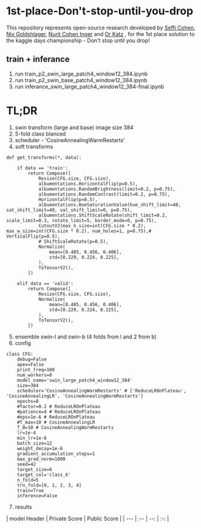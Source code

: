 # 1st-place-Don't-stop-until-you-drop
This repository represents open-source research developed by [Seffi Cohen](https://www.linkedin.com/in/seffi-cohen-11182046/), [Niv Goldshlager](https://www.linkedin.com/in/niv-goldshlager/), [Nurit Cohen Inger](https://www.linkedin.com/in/nurit-cohen-inger-265269b2/) and [Or Katz](https://www.linkedin.com/in/or-katz-9ba885114/) ,  for the 1st place solution to the kaggle days championship - Don't stop until you drop!

## train + inferance
1. run train_p2_swin_large_patch4_window12_384.ipynb
2. run train_p2_swin_base_patch4_window12_384.ipynb
3. run inferance_swin_large_patch4_window12_384-final.ipynb
# TL;DR

1. swin transform (large and base) image size 384
2. 5-fold class blanced
3. scheduler - 'CosineAnnealingWarmRestarts'
4. soft transforms
```` 
def get_transforms(*, data):
    
    if data == 'train':
        return Compose([
            Resize(CFG.size, CFG.size),
            albumentations.HorizontalFlip(p=0.5),
            albumentations.RandomBrightness(limit=0.2, p=0.75),
            albumentations.RandomContrast(limit=0.2, p=0.75),
            HorizontalFlip(p=0.5),
            albumentations.HueSaturationValue(hue_shift_limit=40, sat_shift_limit=40, val_shift_limit=0, p=0.75),
            albumentations.ShiftScaleRotate(shift_limit=0.2, scale_limit=0.3, rotate_limit=5, border_mode=0, p=0.75),
            CutoutV2(max_h_size=int(CFG.size * 0.2), max_w_size=int(CFG.size * 0.2), num_holes=1, p=0.75),# VerticalFlip(p=0.5),
            # ShiftScaleRotate(p=0.5),
            Normalize(
                mean=[0.485, 0.456, 0.406],
                std=[0.229, 0.224, 0.225],
            ),
            ToTensorV2(),
        ])

    elif data == 'valid':
        return Compose([
            Resize(CFG.size, CFG.size),
            Normalize(
                mean=[0.485, 0.456, 0.406],
                std=[0.229, 0.224, 0.225],
            ),
            ToTensorV2(),
        ])
```` 
5. ensemble swin-l and swin-b (4 folds from l and 2 from b)
6. config
```` 
class CFG:
    debug=False
    apex=False
    print_freq=100
    num_workers=8
    model_name='swin_large_patch4_window12_384'
    size=384
    scheduler='CosineAnnealingWarmRestarts' # ['ReduceLROnPlateau', 'CosineAnnealingLR', 'CosineAnnealingWarmRestarts']
    epochs=8
    #factor=0.2 # ReduceLROnPlateau
    #patience=4 # ReduceLROnPlateau
    #eps=1e-6 # ReduceLROnPlateau
    #T_max=10 # CosineAnnealingLR
    T_0=10 # CosineAnnealingWarmRestarts
    lr=1e-4
    min_lr=1e-6
    batch_size=12
    weight_decay=1e-6
    gradient_accumulation_steps=1
    max_grad_norm=1000
    seed=42
    target_size=6
    target_col='class_6'
    n_fold=5
    trn_fold=[0, 1, 2, 3, 4]
    train=True
    inference=False
```` 
7. results

| model Header | Private Score | Public Score |
| --- | :-- | --: | :-: |

